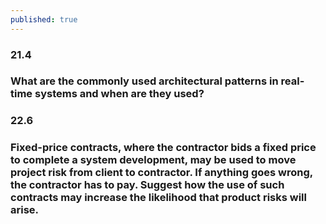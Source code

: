 ```yaml
---
published: true
---
```

### 21.4
### What are the commonly used architectural patterns in real-time systems and when are they used?

### 22.6
### Fixed-price contracts, where the contractor bids a fixed price to complete a system development, may be used to move project risk from client to contractor. If anything goes wrong, the contractor has to pay. Suggest how the use of such contracts may increase the likelihood that product risks will arise.
